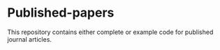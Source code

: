 # Published-papers
This repository contains either complete or example code for published journal articles.
